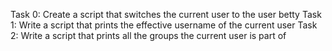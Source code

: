 Task 0: Create a script that switches the current user to the user betty
Task 1: Write a script that prints the effective username of the current user
Task 2: Write a script that prints all the groups the current user is part of
